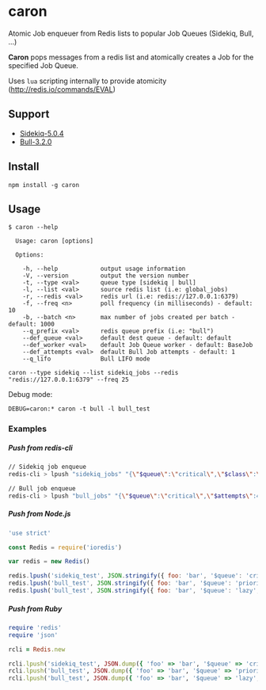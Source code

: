 # caron

Atomic Job enqueuer from Redis lists to popular Job Queues (Sidekiq, Bull, ...)

**Caron** pops messages from a redis list and atomically creates a Job for the specified Job Queue.

Uses `lua` scripting internally to provide atomicity (http://redis.io/commands/EVAL)

## Support

* [Sidekiq-5.0.4](https://github.com/mperham/sidekiq)
* [Bull-3.2.0](https://github.com/OptimalBits/bull)

## Install
```
npm install -g caron
```

## Usage

```
$ caron --help

  Usage: caron [options]

  Options:

    -h, --help            output usage information
    -V, --version         output the version number
    -t, --type <val>      queue type [sidekiq | bull]
    -l, --list <val>      source redis list (i.e: global_jobs)
    -r, --redis <val>     redis url (i.e: redis://127.0.0.1:6379)
    -f, --freq <n>        poll frequency (in milliseconds) - default: 10
    -b, --batch <n>       max number of jobs created per batch - default: 1000
    --q_prefix <val>      redis queue prefix (i.e: "bull")
    --def_queue <val>     default dest queue - default: default
    --def_worker <val>    default Job Queue worker - default: BaseJob
    --def_attempts <val>  default Bull Job attempts - default: 1
    --q_lifo              Bull LIFO mode

```

```
caron --type sidekiq --list sidekiq_jobs --redis "redis://127.0.0.1:6379" --freq 25
```

Debug mode:

```
DEBUG=caron:* caron -t bull -l bull_test
```

### Examples

##### Push from redis-cli

```bash
// Sidekiq job enqueue
redis-cli > lpush "sidekiq_jobs" "{\"$queue\":\"critical\",\"$class\":\"BackendJob\",\"foo\":\"bar\",\"my\":\"stuff\",\"other\":\"stuff\",\"other\":{\"f\":5}}"

// Bull job enqueue
redis-cli > lpush "bull_jobs" "{\"$queue\":\"critical\",\"$attempts\":4,\"foo\":\"bar\",\"my\":\"stuff\",\"other\":{\"f\":5}}"
```

##### Push from Node.js

```js
'use strict'

const Redis = require('ioredis')

var redis = new Redis()

redis.lpush('sidekiq_test', JSON.stringify({ foo: 'bar', '$queue': 'critical', '$class': 'MyCriticalJob', other: { a: 1, b: 2 } }))
redis.lpush('bull_test', JSON.stringify({ foo: 'bar', '$queue': 'priority', '$attempts': 5, other: { a: 1, b: 2 } }))
redis.lpush('bull_test', JSON.stringify({ foo: 'bar', '$queue': 'lazy', '$attempts': 1, '$delay': 5000, other: { a: 1, b: 2 } }))
```

##### Push from Ruby

```ruby
require 'redis'
require 'json'

rcli = Redis.new

rcli.lpush('sidekiq_test', JSON.dump({ 'foo' => 'bar', '$queue' => 'critical', '$class' => 'MyCriticalJob', 'other' => { 'a' => 1, 'b' => 2 } }))
rcli.lpush('bull_test', JSON.dump({ 'foo' => 'bar', '$queue' => 'priority', '$attempts' => 5, 'other' => { 'a' => 1, 'b' => 2 } }))
rcli.lpush('bull_test', JSON.dump({ 'foo' => 'bar', '$queue' => 'lazy', '$attempts' => 1, '$delay' => 5000, other => { 'a' => 1, 'b' => 2 } }))
```
